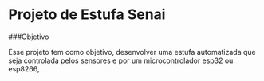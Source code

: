 # Projeto de Estufa Senai

###Objetivo

Esse projeto tem como objetivo, desenvolver uma estufa automatizada que seja controlada pelos sensores e por um microcontrolador esp32 ou esp8266,


